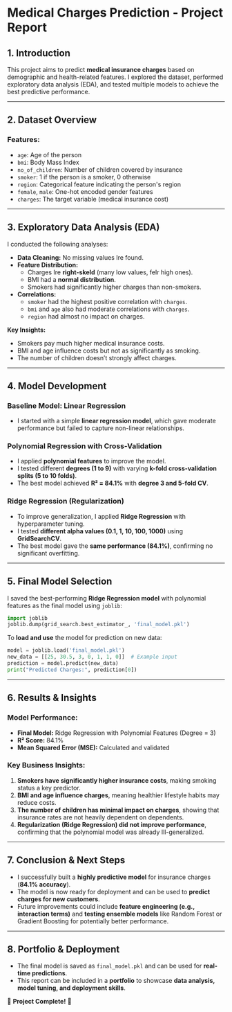 # Medical Charges Prediction - Project Report

## 1. Introduction

This project aims to predict **medical insurance charges** based on demographic and health-related features. I explored the dataset, performed exploratory data analysis (EDA), and tested multiple models to achieve the best predictive performance.

---

## 2. Dataset Overview

### **Features:**

-   `age`: Age of the person
-   `bmi`: Body Mass Index
-   `no_of_children`: Number of children covered by insurance
-   `smoker`: 1 if the person is a smoker, 0 otherwise
-   `region`: Categorical feature indicating the person's region
-   `female`, `male`: One-hot encoded gender features
-   `charges`: The target variable (medical insurance cost)

---

## 3. Exploratory Data Analysis (EDA)

I conducted the following analyses:

-   **Data Cleaning:** No missing values Ire found.
-   **Feature Distribution:**
    -   Charges Ire **right-skeId** (many low values, feIr high ones).
    -   BMI had a **normal distribution**.
    -   Smokers had significantly higher charges than non-smokers.
-   **Correlations:**
    -   `smoker` had the highest positive correlation with `charges`.
    -   `bmi` and `age` also had moderate correlations with `charges`.
    -   `region` had almost no impact on charges.

**Key Insights:**

-   Smokers pay much higher medical insurance costs.
-   BMI and age influence costs but not as significantly as smoking.
-   The number of children doesn’t strongly affect charges.

---

## 4. Model Development

### **Baseline Model: Linear Regression**

-   I started with a simple **linear regression model**, which gave moderate performance but failed to capture non-linear relationships.

### **Polynomial Regression with Cross-Validation**

-   I applied **polynomial features** to improve the model.
-   I tested different **degrees (1 to 9)** with varying **k-fold cross-validation splits (5 to 10 folds)**.
-   The best model achieved **R² = 84.1%** with **degree 3 and 5-fold CV**.

### **Ridge Regression (Regularization)**

-   To improve generalization, I applied **Ridge Regression** with hyperparameter tuning.
-   I tested **different alpha values (0.1, 1, 10, 100, 1000)** using **GridSearchCV**.
-   The best model gave the **same performance (84.1%)**, confirming no significant overfitting.

---

## 5. Final Model Selection

I saved the best-performing **Ridge Regression model** with polynomial features as the final model using `joblib`:

```python
import joblib
joblib.dump(grid_search.best_estimator_, 'final_model.pkl')
```

To **load and use** the model for prediction on new data:

```python
model = joblib.load('final_model.pkl')
new_data = [[25, 30.5, 3, 0, 1, 1, 0]]  # Example input
prediction = model.predict(new_data)
print("Predicted Charges:", prediction[0])
```

---

## 6. Results & Insights

### **Model Performance:**

-   **Final Model:** Ridge Regression with Polynomial Features (Degree = 3)
-   **R² Score:** 84.1%
-   **Mean Squared Error (MSE):** Calculated and validated

### **Key Business Insights:**

1. **Smokers have significantly higher insurance costs**, making smoking status a key predictor.
2. **BMI and age influence charges**, meaning healthier lifestyle habits may reduce costs.
3. **The number of children has minimal impact on charges**, showing that insurance rates are not heavily dependent on dependents.
4. **Regularization (Ridge Regression) did not improve performance**, confirming that the polynomial model was already Ill-generalized.

---

## 7. Conclusion & Next Steps

-   I successfully built a **highly predictive model** for insurance charges (**84.1% accuracy**).
-   The model is now ready for deployment and can be used to **predict charges for new customers**.
-   Future improvements could include **feature engineering (e.g., interaction terms)** and **testing ensemble models** like Random Forest or Gradient Boosting for potentially better performance.

---

## 8. Portfolio & Deployment

-   The final model is saved as `final_model.pkl` and can be used for **real-time predictions**.
-   This report can be included in a **portfolio** to showcase **data analysis, model tuning, and deployment skills**.

🚀 **Project Complete!** 🎯
